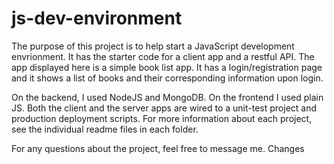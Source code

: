 # js-dev-environment

The purpose of this project is to help start a JavaScript development envrionment. It has the starter code for a client app and a restful API. 
The app displayed here is a simple book list app. It has a login/registration page and it shows a list of books and their corresponding information upon login.

On the backend, I used NodeJS and MongoDB. On the frontend I used plain JS. Both the client and the server apps are wired to a unit-test project and production deployment 
scripts. For more information about each project, see the individual readme files in each folder.

For any questions about the project, feel free to message me.
Changes
